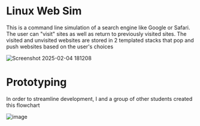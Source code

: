 # Linux Web Sim

This is a command line simulation of a search engine like Google or Safari. The user can "visit" sites as well as return to 
previously visited sites. The visited and unvisited websites are stored in 2 templated stacks that pop and push websites based on the user's choices






![Screenshot 2025-02-04 181208](https://github.com/user-attachments/assets/58fcbc4c-6f14-47e1-b7f2-38b2ff7a1500)


# Prototyping

In order to streamline development, I and a group of other students created this flowchart

![image](https://github.com/user-attachments/assets/55322ef7-6b15-4f43-86e4-5d2f4097d34f)
